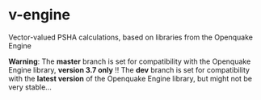 # v-engine
Vector-valued PSHA calculations, based on libraries from the Openquake Engine

**Warning**: 
     The **master** branch is set for compatibility with the Openquake Engine library, **version 3.7 only** !!
     The **dev** branch is set for compatibility with the **latest version** of the Openquake Engine library, but might not be very stable...
